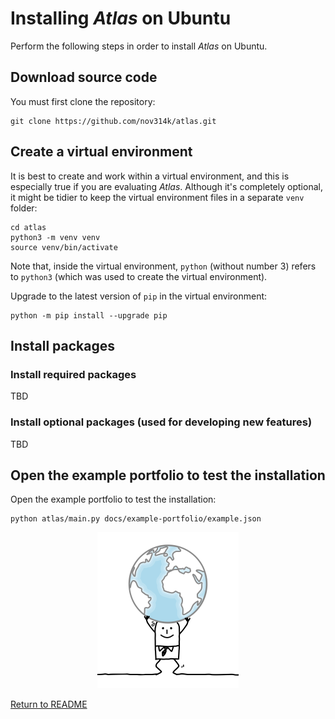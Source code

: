 # Installing _Atlas_ on Ubuntu

Perform the following steps in order to install _Atlas_ on Ubuntu.

## Download source code

You must first clone the repository:

```
git clone https://github.com/nov314k/atlas.git
```

## Create a virtual environment

It is best to create and work within a virtual environment, and this is especially true if you are evaluating _Atlas_.
Although it's completely optional, it might be tidier to keep the virtual environment files in a separate `venv` folder:

```
cd atlas
python3 -m venv venv
source venv/bin/activate
```

Note that, inside the virtual environment, `python` (without number 3) refers to `python3` (which was used to create the
virtual environment).

Upgrade to the latest version of `pip` in the virtual environment:

```
python -m pip install --upgrade pip
```

## Install packages

### Install required packages

TBD

### Install optional packages (used for developing new features)

TBD

## Open the example portfolio to test the installation

Open the example portfolio to test the installation:

```
python atlas/main.py docs/example-portfolio/example.json
```

<p align="center">
<img src="../docs/images/1375061_width_x_height_226x250.png">
</p>

[Return to README](../README.md)
